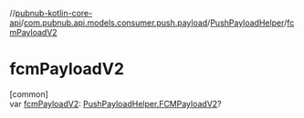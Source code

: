 //[pubnub-kotlin-core-api](../../../index.md)/[com.pubnub.api.models.consumer.push.payload](../index.md)/[PushPayloadHelper](index.md)/[fcmPayloadV2](fcm-payload-v2.md)

# fcmPayloadV2

[common]\
var [fcmPayloadV2](fcm-payload-v2.md): [PushPayloadHelper.FCMPayloadV2](-f-c-m-payload-v2/index.md)?
